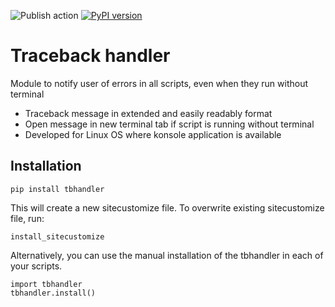 ![Publish action](https://github.com/quintenroets/tbhandler/actions/workflows/publish.yml/badge.svg)
[![PyPI version](https://badge.fury.io/py/backupmaster.svg)](https://badge.fury.io/py/backupmaster)

# Traceback handler

Module to notify user of errors in all scripts, even when they run without terminal
* Traceback message in extended and easily readably format
* Open message in new terminal tab if script is running without terminal
* Developed for Linux OS where konsole application is available

## Installation

```shell
pip install tbhandler
```

This will create a new sitecustomize file. To overwrite existing sitecustomize file, run:

```shell
install_sitecustomize
```

Alternatively, you can use the manual installation of the tbhandler in each of your scripts.

```shell
import tbhandler
tbhandler.install()
```

